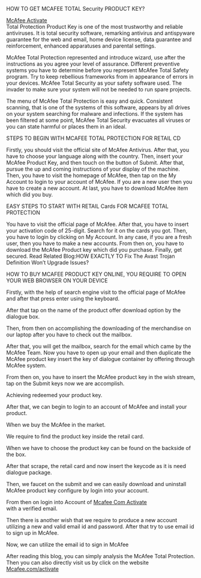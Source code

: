HOW TO GET MCAFEE TOTAL Security PRODUCT KEY?

<a href="http://mcafeeactivateretailcardnow.com/">McAfee Activate</a> <br/> Total Protection Product Key is one of the most trustworthy and reliable antiviruses. It is total security software, remarking antivirus and antispyware guarantee for the web and email, home device license, data guarantee and reinforcement, enhanced apparatuses and parental settings.

McAfee Total Protection represented and introduce wizard, use after the instructions as you agree your level of assurance. Different preventive systems you have to determine before you represent McAfee Total Safety program. Try to keep rebellious frameworks from in appearance of errors in your devices. McAfee Total Security as your safety software used. The invader to make sure your system will not be needed to run spare projects.

The menu of McAfee Total Protection is easy and quick. Consistent scanning, that is one of the systems of this software, appears by all drives on your system searching for malware and infections. If the system has been filtered at some point, McAfee Total Security evacuates all viruses or you can state harmful or places them in an ideal.


STEPS TO BEGIN WITH MCAFEE TOTAL PROTECTION FOR RETAIL CD

Firstly, you should visit the official site of McAfee Antivirus.
After that, you have to choose your language along with the country.
Then, insert your McAfee Product Key, and then touch on the button of Submit.
After that, pursue the up and coming instructions of your display of the machine.
Then, you have to visit the homepage of McAfee, then tap on the My Account to login to your account of McAfee. If you are a new user then you have to create a new account.
At last, you have to download McAfee item which did you buy.



EASY STEPS TO START WITH RETAIL Cards FOR MCAFEE TOTAL PROTECTION


You have to visit the official page of McAfee.
After that, you have to insert your activation code of 25-digit. Search for it on the cards you got.
Then, you have to login by clicking on My Account. In any case, if you are a fresh user, then you have to make a new accounts.
From then on, you have to download the McAfee Product key which did you purchase.
Finally, get secured.
Read Related Blog:HOW EXACTLY TO Fix The Avast Trojan Definition Won’t Upgrade Issues?

HOW TO BUY MCAFEE PRODUCT KEY ONLINE, YOU REQUIRE TO OPEN YOUR WEB BROWSER ON YOUR DEVICE

Firstly, with the help of search engine visit to the official page of McAfee and after that press enter using the keyboard.

After that tap on the name of the product offer download option by the dialogue box.

Then, from then on accomplishing the downloading of the merchandise on our laptop after you have to check out the mailbox.

After that, you will get the mailbox, search for the email which came by the McAfee Team.
Now you have to open up your email and then duplicate the McAfee product key insert the key of dialogue container by offering through McAfee system.

From then on, you have to insert the McAfee product key in the wish stream, tap on the Submit keys now we are accomplish.

Achieving redeemed your product key.

After that, we can begin to login to an account of McAfee and install your product.

When we buy the McAfee in the market.

We require to find the product key inside the retail card.

When we have to choose the product key can be found on the backside of the box.

After that scrape, the retail card and now insert the keycode as it is need dialogue package.

Then, we faucet on the submit and we can easily download and uninstall McAfee product key configure by login into your account.

From then on login into Account of <a href="http://mcafeeactivateretailcardnow.com/">Mcafee Com Activate</a> <br/>
 with a verified email.

Then there is another wish that we require to produce a new account utilizing a new and valid email id and password. After that try to use email id to sign up in McAfee.

Now, we can utilize the email id to sign in McAfee

After reading this blog, you can simply analysis the McAfee Total Protection. Then you can also directly visit us by click on the website <a href="http://mcafeeactivateretailcardnow.com/">Mcafee.com/activate</a> <br/>
